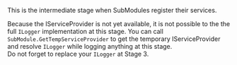 This is the intermediate stage when SubModules register their services.  
  
Because the IServiceProvider is not yet available, it is not possible to the the full ``ILogger`` implementation at this stage.
You can call ``SubModule.GetTempServiceProvider`` to get the temporary IServiceProvider and resolve ``ILogger`` while logging anything at this stage.  
Do not forget to replace your ``ILogger`` at Stage 3.